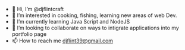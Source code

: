 - 👋 Hi, I’m @djflintcraft
- 👀 I’m interested in cooking, fishing, learning new areas of web Dev.
- 🌱 I’m currently learning Java Script and NodeJS 
- 💞️ I’m looking to collaborate on ways to intigrate applications into my portfolio page
- 📫 How to reach me djflint39@gmail.com

<!---
djflintcraft/djflintcraft is a ✨ special ✨ repository because its `README.md` (this file) appears on your GitHub profile.
You can click the Preview link to take a look at your changes.
--->
